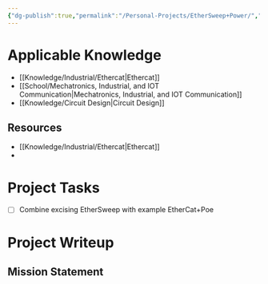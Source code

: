 ```yaml
---
{"dg-publish":true,"permalink":"/Personal-Projects/EtherSweep+Power/","tags":["p_project","industrial/software"]}
---
```


# Applicable Knowledge
- [[Knowledge/Industrial/Ethercat\|Ethercat]] 
- [[School/Mechatronics, Industrial, and IOT Communication\|Mechatronics, Industrial, and IOT Communication]] 
- [[Knowledge/Circuit Design\|Circuit Design]] 

## Resources
- [[Knowledge/Industrial/Ethercat\|Ethercat]]
- 

# Project Tasks
- [ ] Combine excising EtherSweep with example EtherCat+Poe


# Project Writeup 

## Mission Statement


